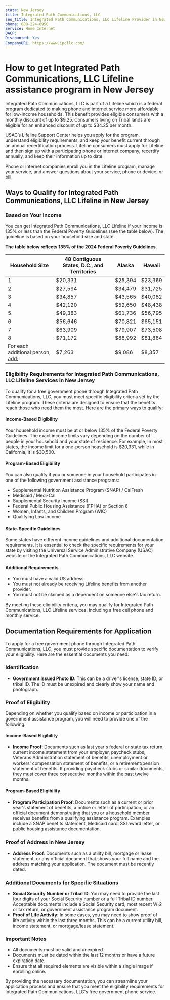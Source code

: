 ```yaml
---
state: New Jersey
title: Integrated Path Communications, LLC
seo_title: Integrated Path Communications, LLC Lifeline Provider in New Jersey
phone: 888-224-6958
Service: Home Internet
0ACP: 
Discounted: Yes
CompanyURL: https://www.ipcllc.com/
---
```



# How to get Integrated Path Communications, LLC Lifeline assistance program in New Jersey 

Integrated Path Communications, LLC is part of a Lifeline which is a federal program dedicated to making phone and internet service more affordable for low-income households. This benefit provides eligible consumers with a monthly discount of up to $9.25. Consumers living on Tribal lands are eligible for an enhanced discount of up to $34.25 per month.

USAC’s Lifeline Support Center helps you apply for the program, understand eligibility requirements, and keep your benefit current through an annual recertification process. Lifeline consumers must apply for Lifeline and then sign up with a participating phone or internet company, recertify annually, and keep their information up to date.

Phone or internet companies enroll you in the Lifeline program, manage your service, and answer questions about your service, phone or device, or bill.

## Ways to Qualify for Integrated Path Communications, LLC Lifeline in New Jersey 

### Based on Your Income

You can get Integrated Path Communications, LLC Lifeline if your income is 135% or less than the Federal Poverty Guidelines (see the table below). The guideline is based on your household size and state.

**The table below reflects 135% of the 2024 Federal Poverty Guidelines.**

| Household Size | 48 Contiguous States, D.C., and Territories | Alaska   | Hawaii  |
| -------------- | -------------------------------------------- | -------- | ------- |
| 1              | $20,331                                      | $25,394  | $23,369 |
| 2              | $27,594                                      | $34,479  | $31,725 |
| 3              | $34,857                                      | $43,565  | $40,082 |
| 4              | $42,120                                      | $52,650  | $48,438 |
| 5              | $49,383                                      | $61,736  | $56,795 |
| 6              | $56,646                                      | $70,821  | $65,151 |
| 7              | $63,909                                      | $79,907  | $73,508 |
| 8              | $71,172                                      | $88,992  | $81,864 |
| For each additional person, add: | $7,263 | $9,086 | $8,357 |

### Eligibility Requirements for Integrated Path Communications, LLC Lifeline Services in New Jersey

To qualify for a free government phone through Integrated Path Communications, LLC, you must meet specific eligibility criteria set by the Lifeline program. These criteria are designed to ensure that the benefits reach those who need them the most. Here are the primary ways to qualify:

#### Income-Based Eligibility

Your household income must be at or below 135% of the Federal Poverty Guidelines. The exact income limits vary depending on the number of people in your household and your state of residence. For example, in most states, the income limit for a one-person household is $20,331, while in California, it is $30,500.

#### Program-Based Eligibility

You can also qualify if you or someone in your household participates in one of the following government assistance programs:

- Supplemental Nutrition Assistance Program (SNAP) / CalFresh
- Medicaid / Medi-Cal
- Supplemental Security Income (SSI)
- Federal Public Housing Assistance (FPHA) or Section 8
- Women, Infants, and Children Program (WIC)
- Qualifying Low Income

#### State-Specific Guidelines

Some states have different income guidelines and additional documentation requirements. It is essential to check the specific requirements for your state by visiting the Universal Service Administrative Company (USAC) website or the Integrated Path Communications, LLC website.

#### Additional Requirements

- You must have a valid US address.
- You must not already be receiving Lifeline benefits from another provider.
- You must not be claimed as a dependent on someone else's tax return.

By meeting these eligibility criteria, you may qualify for Integrated Path Communications, LLC Lifeline services, including a free cell phone and monthly service.

## Documentation Requirements for Application

To apply for a free government phone through Integrated Path Communications, LLC, you must provide specific documentation to verify your eligibility. Here are the essential documents you need:

### Identification

- **Government Issued Photo ID**: This can be a driver's license, state ID, or tribal ID. The ID must be unexpired and clearly show your name and photograph.

### Proof of Eligibility

Depending on whether you qualify based on income or participation in a government assistance program, you will need to provide one of the following:

#### Income-Based Eligibility

- **Income Proof**: Documents such as last year's federal or state tax return, current income statement from your employer, paycheck stubs, Veterans Administration statement of benefits, unemployment or workers' compensation statement of benefits, or a retirement/pension statement of benefits. If providing paycheck stubs or similar documents, they must cover three consecutive months within the past twelve months.

#### Program-Based Eligibility

- **Program Participation Proof**: Documents such as a current or prior year's statement of benefits, a notice or letter of participation, or an official document demonstrating that you or a household member receives benefits from a qualifying assistance program. Examples include a SNAP benefits statement, Medicaid card, SSI award letter, or public housing assistance documentation.

### Proof of Address in New Jersey 

- **Address Proof**: Documents such as a utility bill, mortgage or lease statement, or any official document that shows your full name and the address matching your application. The document must be recently dated.

### Additional Documents for Specific Situations

- **Social Security Number or Tribal ID**: You may need to provide the last four digits of your Social Security number or a full Tribal ID number. Acceptable documents include a Social Security card, most recent W-2 or tax return, or government assistance program document.
- **Proof of Life Activity**: In some cases, you may need to show proof of life activity within the last three months. This can be a current utility bill, income statement, or mortgage/lease statement.

### Important Notes

- All documents must be valid and unexpired.
- Documents must be dated within the last 12 months or have a future expiration date.
- Ensure that all required elements are visible within a single image if enrolling online.

By providing the necessary documentation, you can streamline your application process and ensure that you meet the eligibility requirements for Integrated Path Communications, LLC's free government phone service.
